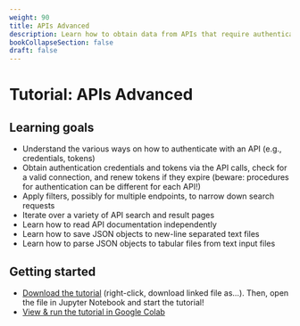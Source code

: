 ```yaml
---
weight: 90
title: APIs Advanced
description: Learn how to obtain data from APIs that require authentication.
bookCollapseSection: false
draft: false
---
```


# Tutorial: APIs Advanced

## Learning goals

- Understand the various ways on how to authenticate with an API (e.g., credentials, tokens)
- Obtain authentication credentials and tokens via the API calls, check for a valid connection, and renew tokens if they expire (beware: procedures for authentication can be different for each API!)
- Apply filters, possibly for multiple endpoints, to narrow down search requests
- Iterate over a variety of API search and result pages
- Learn how to read API documentation independently
- Learn how to save JSON objects to new-line separated text files
- Learn how to parse JSON objects to tabular files from text input files

## Getting started
- [Download the tutorial](api-advanced.ipynb) (right-click, download linked file as...). Then, open the file in Jupyter Notebook and start the tutorial!
- [View & run the tutorial in Google Colab](https://colab.research.google.com/github/hannesdatta/course-odcm/blob/master/content/docs/tutorials/apisadvanced/api-advanced.ipynb)
